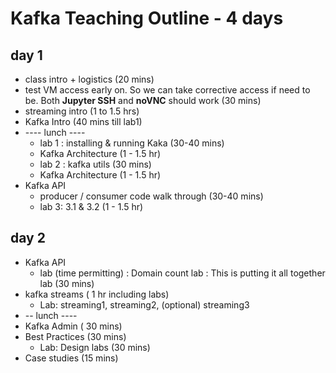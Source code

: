 # Kafka Teaching Outline  - 4 days

## day 1

* class intro + logistics  (20 mins)
* test VM access  early on.  So we can take corrective access if need to be.  Both **Jupyter SSH** and **noVNC** should work  (30 mins)
* streaming intro (1 to 1.5 hrs)
* Kafka Intro (40 mins till lab1)
* ---- lunch ----
    - lab 1 : installing & running Kaka  (30-40 mins)
    - Kafka Architecture (1 - 1.5 hr)
    - lab 2 : kafka utils (30 mins)
    - Kafka Architecture (1 - 1.5 hr)
* Kafka API
    - producer / consumer code walk through (30-40 mins)
    - lab 3: 3.1 & 3.2  (1 - 1.5 hr)

## day 2

* Kafka API
    - lab (time permitting) : Domain count lab : This is putting it all together lab (30 mins)
* kafka streams ( 1 hr including labs)
    - Lab: streaming1, streaming2, (optional) streaming3
* -- lunch ----
* Kafka Admin ( 30 mins)
* Best Practices (30 mins)
    - Lab: Design labs (30 mins)
* Case studies (15 mins)
